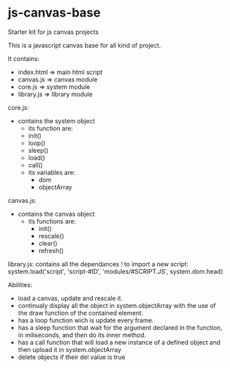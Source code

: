 # js-canvas-base
Starter kit for js canvas projects


This is a javascript canvas base for all kind of project.

It contains: 
 - index.html         => main html script
 - canvas.js          => canvas module
 - core.js            => system module
 - library.js         => library module
 
 
core.js:
 - contains the system object
    -  its function are:
      - init()
      - loop()
      - sleep()
      - load()
      - call()   
    - its variables are:
      - dom
      - objectArray
      

canvas.js:
 - contains the canvas object
    - its functions are:
      - init()
      - rescale()
      - clear()
      - refresh()
      
      
library.js:
  contains all the dependances !
  to import a new script:
  system.load('script', 'script-#ID', 'modules/#SCRIPT.JS', system.dom.head)
  
  
Abilities:
 - load a canvas, update and rescale it.
 - continualy display all the object in system.objectArray with the use of the draw function of the contained element.
 - has a loop function wich is update every frame.
 - has a sleep function that wait for the argument declared in the function, in miliseconds, and then do its inner method.
 - has a call function that will load a new instance of a defined object and then upload it in system.objectArray
 - delete objects if their del value is true

